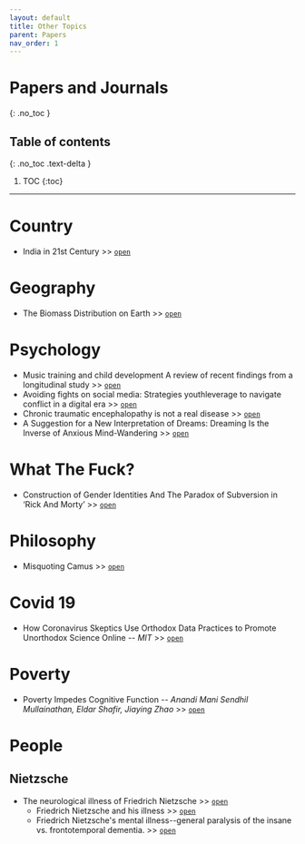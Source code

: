 ```yaml
---
layout: default
title: Other Topics
parent: Papers
nav_order: 1
---
```


# Papers and Journals
{: .no_toc }

## Table of contents
{: .no_toc .text-delta }

1. TOC
{:toc}

---

# Country

- India in 21st Century >> [`open`](https://sci-hub.tw/10.2307/2623830)

# Geography

- The Biomass Distribution on Earth >> [`open`](https://www.pnas.org/content/pnas/115/25/6506.full.pdf)

# Psychology

- Music training and child development A review of recent findings from a longitudinal study >> [`open`](https://sci-hub.tw/10.1111/nyas.13606)
- Avoiding fights on social media: Strategies youthleverage to navigate conflict in a digital era >> [`open`](https://sci-hub.tw/10.1002/jcop.22363)
- Chronic traumatic encephalopathy is not a real disease >> [`open`](https://academic.oup.com/acn/article/33/5/644/5087832)
- A Suggestion for a New Interpretation of Dreams: Dreaming Is the Inverse of Anxious Mind-Wandering >> [`open`](https://psyarxiv.com/k6trz/)

# What The Fuck?

- Construction of Gender Identities And The Paradox of Subversion in ‘Rick And Morty’ >> [`open`](http://www.journalcra.com/sites/default/files/issue-pdf/31365.pdf)

# Philosophy

- Misquoting Camus >> [`open`](https://www.academia.edu/19617157/The_noble_art_of_misquoting_Camus_from_its_origins_to_the_Internet_era)

# Covid 19

- How Coronavirus Skeptics Use Orthodox Data Practices to Promote Unorthodox Science Online -- *MIT* >> [`open`](https://arxiv.org/pdf/2101.07993.pdf)

# Poverty

- Poverty Impedes Cognitive Function -- *Anandi Mani Sendhil Mullainathan, Eldar Shafir, Jiaying Zhao* >> [`open`](https://sci-hub.do/10.1126/science.1238041)

# People

## Nietzsche

- The neurological illness of Friedrich Nietzsche >> [`open`](https://pubmed.ncbi.nlm.nih.gov/18575181/)
	- Friedrich Nietzsche and his illness >> [`open`](https://pubmed.ncbi.nlm.nih.gov/23586545/)
	- Friedrich Nietzsche's mental illness--general paralysis of the insane vs. frontotemporal dementia. >> [`open`](https://pubmed.ncbi.nlm.nih.gov/17087793/)
